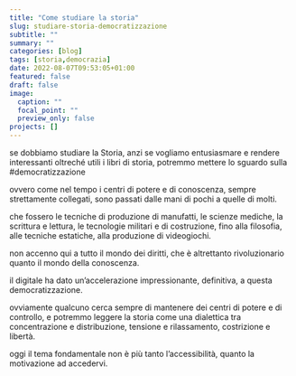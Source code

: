 ```yaml
---
title: "Come studiare la storia"
slug: studiare-storia-democratizzazione
subtitle: ""
summary: ""
categories: [blog]
tags: [storia,democrazia]
date: 2022-08-07T09:53:05+01:00
featured: false
draft: false
image:
  caption: ""
  focal_point: ""
  preview_only: false
projects: []
---
```

se dobbiamo studiare la Storia, anzi se vogliamo entusiasmare e rendere interessanti oltreché utili i libri di storia, potremmo mettere lo sguardo sulla #democratizzazione 

ovvero come nel tempo i centri di potere e di conoscenza, sempre strettamente collegati, sono passati dalle mani di pochi a quelle di molti.

che fossero le tecniche di produzione di manufatti, le scienze mediche, la scrittura e lettura, le tecnologie militari e di costruzione, fino alla filosofia, alle tecniche estatiche, alla produzione di videogiochi. 

non accenno qui a tutto il mondo dei diritti, che è altrettanto rivoluzionario quanto il mondo della conoscenza. 

il digitale ha dato un’accelerazione impressionante, definitiva, a questa democratizzazione. 

ovviamente qualcuno cerca sempre di mantenere dei centri di potere e di controllo, e potremmo leggere la storia come una dialettica tra concentrazione e distribuzione, tensione e rilassamento, costrizione e libertà. 

oggi il tema fondamentale non è più tanto l’accessibilità, quanto la motivazione ad accedervi.